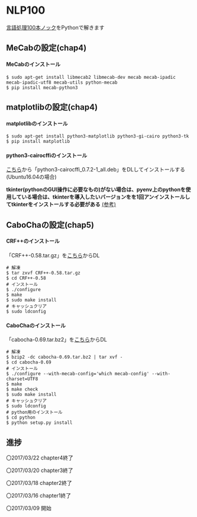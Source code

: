 NLP100
======
[言語処理100本ノック](http://www.cl.ecei.tohoku.ac.jp/nlp100/)をPythonで解きます

MeCabの設定(chap4)
--------------------------
#### MeCabのインストール

    $ sudo apt-get install libmecab2 libmecab-dev mecab mecab-ipadic mecab-ipadic-utf8 mecab-utils python-mecab
    $ pip install mecab-python3

matplotlibの設定(chap4)
---------------------------
#### matplotlibのインストール

    $ sudo apt-get install python3-matplotlib python3-gi-cairo python3-tk 
    $ pip install matplotlib

#### python3-cairocffiのインストール

[こちら](https://launchpad.net/ubuntu/xenial/amd64/python3-cairocffi/0.7.2-1)から「python3-cairocffi_0.7.2-1_all.deb」をDLしてインストールする(Ubuntu16.04の場合)

__tkinter(pythonのGUI操作に必要なもの)がない場合は、pyenv上のpythonを使用している場合は、tkinterを導入したいバージョンをを1回アンインストールしてtkinterをインストールする必要がある__ [(参考)](http://dragstar.hatenablog.com/entry/2016/09/23/110714)

CaboChaの設定(chap5)
----------------------------
#### CRF++のインストール

「CRF++-0.58.tar.gz」を[こちら](https://drive.google.com/drive/u/0/folders/0B4y35FiV1wh7fngteFhHQUN2Y1B5eUJBNHZUemJYQV9VWlBUb3JlX0xBdWVZTWtSbVBneU0)からDL
    
    # 解凍
    $ tar zxvf CRF++-0.58.tar.gz
    $ cd CRF++-0.58
    # インストール
    $ ./configure
    $ make
    $ sudo make install
    # キャッシュクリア
    $ sudo ldconfig

#### CaboChaのインストール

「cabocha-0.69.tar.bz2」を[こちら](https://drive.google.com/drive/u/0/folders/0B4y35FiV1wh7cGRCUUJHVTNJRnM)からDL

    # 解凍
    $ bzip2 -dc cabocha-0.69.tar.bz2 | tar xvf -
    $ cd cabocha-0.69
    # インストール
    $ ./configure --with-mecab-config='which mecab-config' --with-charset=UTF8
    $ make
    $ make check
    $ sudo make install
    # キャッシュクリア
    $ sudo ldconfig
    # python用のインストール
    $ cd python
    $ python setup.py install


進捗
----
〇2017/03/22 chapter4終了

〇2017/03/20 chapter3終了

〇2017/03/18 chapter2終了

〇2017/03/16 chapter1終了

〇2017/03/09 開始
